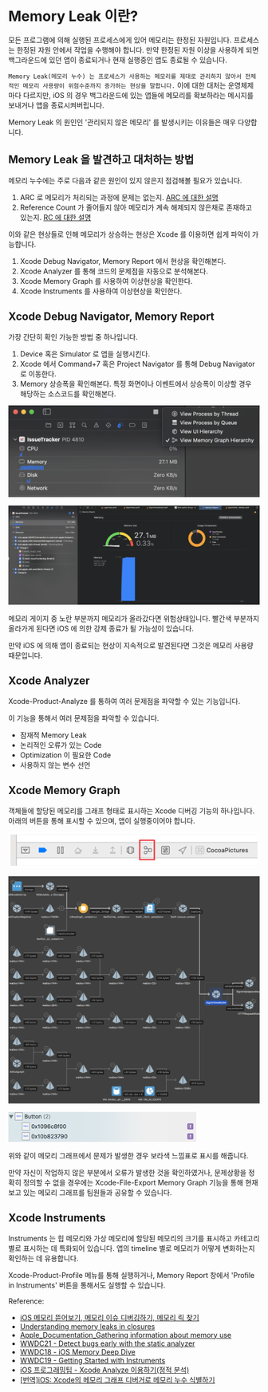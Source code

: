 # Memory Leak 이란?

모든 프로그램에 의해 실행된 프로세스에게 있어 메모리는 한정된 자원입니다. 프로세스는 한정된 자원 안에서 작업을 수행해야 합니다. 만약 한정된 자원 이상을 사용하게 되면 백그라운드에 있던 앱이 종료되거나 현재 실행중인 앱도 종료될 수 있습니다.

`Memory Leak(메모리 누수) 는 프로세스가 사용하는 메모리를 제대로 관리하지 않아서 전체적인 메모리 사용량이 위험수준까지 증가하는 현상을 말합니다.` 이에 대한 대처는 운영체제마다 다르지만, iOS 의 경우 백그라운드에 있는 앱들에 메모리를 확보하라는 메시지를 보내거나 앱을 종료시켜버립니다.

Memory Leak 의 원인인 '관리되지 않은 메모리' 를 발생시키는 이유들은 매우 다양합니다.

## Memory Leak 을 발견하고 대처하는 방법

메모리 누수에는 주로 다음과 같은 원인이 있지 않은지 점검해볼 필요가 있습니다.

1. ARC 로 메모리가 처리되는 과정에 문제는 없는지. [ARC 에 대한 설명](https://github.com/SangHwi-Back/iOS-Interviews/LowLevel/ARC/AutoReferenceCounting.md)
2. Reference Count 가 줄어들지 않아 메모리가 계속 해제되지 않은채로 존재하고 있는지. [RC 에 대한 설명](https://github.com/SangHwi-Back/iOS-Interviews/LowLevel/ARC/ReferenceCount.md)

이와 같은 현상들로 인해 메모리가 상승하는 현상은 Xcode 를 이용하면 쉽게 파악이 가능합니다.

1. Xcode Debug Navigator, Memory Report 에서 현상을 확인해본다.
2. Xcode Analyzer 를 통해 코드의 문제점을 자동으로 분석해본다.
3. Xcode Memory Graph 를 사용하여 이상현상을 확인한다.
4. Xcode Instruments 를 사용하여 이상현상을 확인한다.

## Xcode Debug Navigator, Memory Report

가장 간단히 확인 가능한 방법 중 하나입니다.

1. Device 혹은 Simulator 로 앱을 실행시킨다.
2. Xcode 에서 Command+7 혹은 Project Navigator 를 통해 Debug Navigator 로 이동한다.
3. Memory 상승폭을 확인해본다. 특정 화면이나 이벤트에서 상승폭이 이상할 경우 해당하는 소스코드를 확인해본다.

![Xcode Debug Navigator](../_Images/MemoryLeak_Image1.png)

![Xcode Memory Report](../_Images/MemoryLeak_Image2.png)

메모리 게이지 중 노란 부분까지 메모리가 올라갔다면 위험상태입니다. 빨간색 부분까지 올라가게 된다면 iOS 에 의한 강제 종료가 될 가능성이 있습니다.

만약 iOS 에 의해 앱이 종료되는 현상이 지속적으로 발견된다면 그것은 메모리 사용량 때문입니다.

## Xcode Analyzer

Xcode-Product-Analyze 를 통하여 여러 문제점을 파악할 수 있는 기능입니다.

이 기능을 통해서 여러 문제점을 파악할 수 있습니다.

* 잠재적 Memory Leak
* 논리적인 오류가 있는 Code
* Optimization 이 필요한 Code
* 사용하지 않는 변수 선언

## Xcode Memory Graph

객체들에 할당된 메모리를 그래프 형태로 표시하는 Xcode 디버깅 기능의 하나입니다. 아래의 버튼을 통해 표시할 수 있으며, 앱이 실행중이어야 합니다.

![Xcode Graph_Button](../_Images/MemoryLeak_Image3.png)

![Xcode Graph](../_Images/MemoryLeak_Image4.png)

![Xcode_Memory_Graph_Warning](../_Images/MemoryLeak_Image5.png)

위와 같이 메모리 그래프에서 문제가 발생한 경우 보라색 느낌표로 표시를 해줍니다.

만약 자신이 작업하지 않은 부분에서 오류가 발생한 것을 확인하였거나, 문제상황을 정확히 정의할 수 없을 경우에는 Xcode-File-Export Memory Graph 기능을 통해 현재 보고 있는 메모리 그래프를 팀원들과 공유할 수 있습니다.

## Xcode Instruments

Instruments 는 힙 메모리와 가상 메모리에 할당된 메모리의 크기를 표시하고 카테고리 별로 표시하는 데 특화되어 있습니다. 앱의 timeline 별로 메모리가 어떻게 변화하는지 확인하는 데 유용합니다.

Xcode-Product-Profile 메뉴를 통해 실행하거나, Memory Report 창에서 'Profile in Instruments' 버튼을 통해서도 실행할 수 있습니다.

Reference:

* [iOS 메모리 뜯어보기, 메모리 이슈 디버깅하기, 메모리 릭 찾기](https://seizze.github.io/2019/12/20/iOS-%EB%A9%94%EB%AA%A8%EB%A6%AC-%EB%9C%AF%EC%96%B4%EB%B3%B4%EA%B8%B0,-%EB%A9%94%EB%AA%A8%EB%A6%AC-%EC%9D%B4%EC%8A%88-%EB%94%94%EB%B2%84%EA%B9%85%ED%95%98%EA%B8%B0,-%EB%A9%94%EB%AA%A8%EB%A6%AC-%EB%A6%AD-%EC%B0%BE%EA%B8%B0.html)
* [Understanding memory leaks in closures](https://stremsdoerfer.medium.com/understanding-memory-leaks-in-closures-48207214cba)
* [Apple_Documentation_Gathering information about memory use](https://developer.apple.com/documentation/xcode/gathering-information-about-memory-use)
* [WWDC21 - Detect bugs early with the static analyzer](https://developer.apple.com/videos/play/wwdc2021/10202/)
* [WWDC18 - iOS Memory Deep Dive](https://developer.apple.com/documentation/xcode/gathering-information-about-memory-use)
* [WWDC19 - Getting Started with Instruments](https://developer.apple.com/videos/play/wwdc2019/411/)
* [iOS 프로그래밍팁 - Xcode Analyze 이용하기(정적 분석)](http://mtsparrow.blogspot.com/2013/04/ios-xcode-analyze.html)
* [\[번역\]iOS: Xcode의 메모리 그래프 디버거로 메모리 누수 식별하기](https://blog.canapio.com/130)
